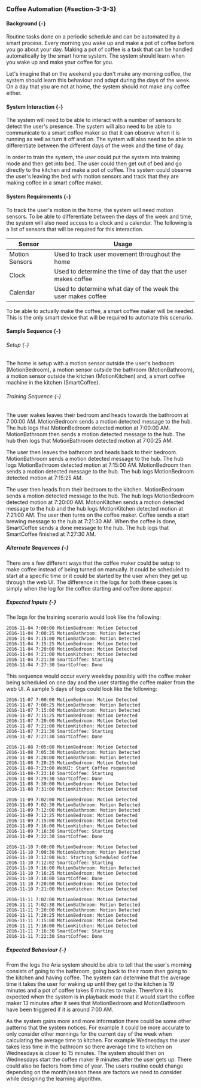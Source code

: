 ### Coffee Automation {#section-3-3-3}

#### Background {-}

Routine tasks done on a periodic schedule and can be automated by a smart process. Every morning
you wake up and make a pot of coffee before you go about your day. Making a pot of coffee is a
task that can be handled automatically by the smart home system. The system should learn when
you wake up and make your coffee for you.

Let's imagine that on the weekend you don't make any morning coffee, the system should learn this
behaviour and adapt during the days of the week. On a day that you are not at home, the system
should not make any coffee either.

#### System Interaction {-}

The system will need to be able to interact with a number of sensors to detect the user's
presence. The system will also need to be able to communicate to a smart coffee maker so that it
can observe when it is running as well as turn it off and on. The system will also need to be
able to differentiate between the different days of the week and the time of day.

In order to train the system, the user could put the system into training mode and then get
into bed. The user could then get out of bed and go directly to the kitchen and make a pot
of coffee. The system could observe the user's leaving the bed with motion sensors and track
that they are making coffee in a smart coffee maker.

#### System Requirements {-}

To track the user's motion in the home, the system will need motion sensors. To be able to
differentiate between the days of the week and time, the system will also need access to a
clock and a calendar. The following is a list of sensors that will be required for this
interaction.

| Sensor         | Usage                                                        |
| -------------- | ------------------------------------------------------------ |
| Motion Sensors | Used to track user movement throughout the home              |
| Clock          | Used to determine the time of day that the user makes coffee |
| Calendar       | Used to determine what day of the week the user makes coffee |

To be able to actually make the coffee, a smart coffee maker will be needed. This is the only
smart device that will be required to automate this scenario.

#### Sample Sequence {-}

###### Setup {-}

The home is setup with a motion sensor outside the user's bedroom (MotionBedroom), a motion sensor
outside the bathroom (MotionBathroom), a motion sensor outside the kitchen (MotionKitchen)
and, a smart coffee machine in the kitchen (SmartCoffee).

###### Training Sequence {-}

The user wakes leaves their bedroom and heads towards the bathroom at 7:00:00 AM. MotionBedroom
sends a motion detected message to the hub. The hub logs that MotionBedroom detected motion
at 7:00:00 AM. MotionBathroom then sends a motion detected message to the hub. The hub then
logs that MotionBathroom detected motion at 7:00:25 AM.

The user then leaves the bathroom and heads back to their bedroom. MotionBathroom sends a motion
detected message to the hub. The hub logs MotionBathroom detected motion at 7:15:00 AM.
MotionBedroom then sends a motion detected message to the hub. The hub logs MotionBedroom detected
motion at 7:15:25 AM.

The user then heads from their bedroom to the kitchen. MotionBedroom sends a motion detected
message to the hub. The hub logs MotionBedroom detected motion at 7:20:00 AM. MotionKitchen
sends a motion detected message to the hub and the hub logs MotionKitchen detected motion at
7:21:00 AM. The user then turns on the coffee maker. Coffee sends a start brewing message to
the hub at 7:21:30 AM. When the coffee is done, SmartCoffee sends a done message to the hub.
The hub logs that SmartCoffee finished at 7:27:30 AM.
  

##### Alternate Sequences {-}

There are a few different ways that the coffee maker could be setup to make coffee instead of
being turned on manually. It could be scheduled to start at a specific time or it could be started
by the user when they get up through the web UI. The difference in the logs for both these cases
is simply when the log for the coffee starting and coffee done appear.

##### Expected Inputs {-}

The logs for the training scenario would look like the following:

```
2016-11-04 7:00:00 MotionBedroom: Motion Detected
2016-11-04 7:00:25 MotionBathroom: Motion Detected
2016-11-04 7:15:00 MotionBathroom: Motion Detected
2016-11-04 7:15:25 MotionBedroom: Motion Detected
2016-11-04 7:20:00 MotionBedroom: Motion Detected
2016-11-04 7:21:00 MotionKitchen: Motion Detected
2016-11-04 7:21:30 SmartCoffee: Starting
2016-11-04 7:27:30 SmartCoffee: Done
```

This sequence would occur every weekday possibly with the coffee maker being scheduled on one day
and the user starting the coffee maker from the web UI. A sample 5 days of logs could look like the
following:

```
2016-11-07 7:00:00 MotionBedroom: Motion Detected
2016-11-07 7:00:25 MotionBathroom: Motion Detected
2016-11-07 7:15:00 MotionBathroom: Motion Detected
2016-11-07 7:15:25 MotionBedroom: Motion Detected
2016-11-07 7:20:00 MotionBedroom: Motion Detected
2016-11-07 7:21:00 MotionKitchen: Motion Detected
2016-11-07 7:21:30 SmartCoffee: Starting
2016-11-07 7:27:30 SmartCoffee: Done

2016-11-08 7:05:00 MotionBedroom: Motion Detected
2016-11-08 7:05:30 MotionBathroom: Motion Detected
2016-11-08 7:20:00 MotionBathroom: Motion Detected
2016-11-08 7:20:25 MotionBedroom: Motion Detected
2016-11-08-7:23:00 WebUI: Start Coffee requested
2016-11-08-7:23:10 SmartCoffee: Starting
2016-11-08 7:29:30 SmartCoffee: Done
2016-11-08 7:30:00 MotionBedroom: Motion Detected
2016-11-08 7:31:00 MotionKitchen: Motion Detected

2016-11-09 7:02:00 MotionBedroom: Motion Detected
2016-11-09 7:02:30 MotionBathroom: Motion Detected
2016-11-09 7:12:00 MotionBathroom: Motion Detected
2016-11-09 7:12:25 MotionBedroom: Motion Detected
2016-11-09 7:15:00 MotionBedroom: Motion Detected
2016-11-09 7:16:00 MotionKitchen: Motion Detected
2016-11-09 7:16:30 SmartCoffee: Starting
2016-11-09 7:22:30 SmartCoffee: Done

2016-11-10 7:00:00 MotionBedroom: Motion Detected
2016-11-10 7:00:30 MotionBathroom: Motion Detected
2016-11-10 7:12:00 Hub: Starting Scheduled Coffee
2016-11-10 7:12:02 SmartCoffee: Starting
2016-11-10 7:16:00 MotionBathroom: Motion Detected
2016-11-10 7:16:25 MotionBedroom: Motion Detected
2016-11-10 7:18:00 SmartCoffee: Done
2016-11-10 7:20:00 MotionBedroom: Motion Detected
2016-11-10 7:21:00 MotionKitchen: Motion Detected

2016-11-11 7:02:00 MotionBedroom: Motion Detected
2016-11-11 7:02:30 MotionBathroom: Motion Detected
2016-11-11 7:20:00 MotionBathroom: Motion Detected
2016-11-11 7:20:25 MotionBedroom: Motion Detected
2016-11-11 7:15:00 MotionBedroom: Motion Detected
2016-11-11 7:16:00 MotionKitchen: Motion Detected
2016-11-11 7:16:30 SmartCoffee: Starting
2016-11-11 7:22:30 SmartCoffee: Done
```

##### Expected Behaviour {-}

From the logs the Aria system should be able to tell that the user's morning consists of
going to the bathroom, going back to their room then going to the kitchen and having coffee.
The system can determine that the average time it takes the user for waking up until they get to
the kitchen is 19 minutes and a pot of coffee takes 6 minutes to make. Therefore it is expected when
the system is in playback mode that it would start the coffee maker 13 minutes after it sees that
MotionBedroom and MotionBathroom have been triggered if it is around 7:00 AM.

As the system gains more and more information there could be some other patterns that the system
notices. For example it could be more accurate to only consider other mornings for the current
day of the week when calculating the average time to kitchen. For example Wednesdays the user
takes less time in the bathroom so there average time to kitchen on Wednesdays is closer to 15
minutes. The system should then on Wednesdays start the coffee maker 9 minutes after the user gets
up. There could also be factors from time of year. The users routine could change depending on the
month/season these are factors we need to consider while designing the learning algorithm.



